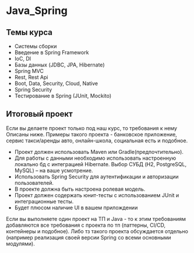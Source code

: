 # Java_Spring

## Темы курса
- Системы сборки
- Введение в Spring Framework
- IoC, DI
- Базы данных (JDBC, JPA, Hibernate)
- Spring MVC
- Rest, Rest Api
- Boot, Data, Security, Cloud, Native
- Spring Security
- Тестирование в Spring (JUnit, Mockito)

## Итоговый проект

Если вы делаете проект только под наш курс, то требования к нему Описаны ниже. Примеры такого проекта - банковское приложение, сервис такси/аренды авто, онлайн-школа, социальная есть и подобное.
- Проект должен использовать Maven или Gradle(предпочтительно).
- Для работы с данными необходимо использовать настроенную локально бд с интеграцией Hibernate. Выбор СУБД (H2, PostgreSQL, MySQL) – на ваше усмотрение.
- Использовать Spring Security для аутентификации и авторизации пользователей.
- В проекте должна быть настроена ролевая модель.
- Проект должен содержать юнит-тесты с использованием JUnit и интеграционные тесты.
- Будет плюсом наличие UI в вашем прилождении

Если вы выполняете один проект на ТП и Java - то к этим требованиям добавляются все требования с проекта по тп (паттерны, CI/CD, контейнеры и подобное). Либо тз такого проекта обсуждается отдельно (например реализация своей версии Spring со всеми основными модулями).
